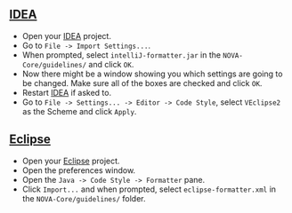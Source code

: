## [IDEA]
- Open your [IDEA] project.
- Go to `File -> Import Settings...`.
- When prompted, select `intelliJ-formatter.jar` in the `NOVA-Core/guidelines/` and click `OK`.
- Now there might be a window showing you which settings are going to be changed. Make sure all of the boxes are checked and click `OK`.
- Restart [IDEA] if asked to.
- Go to `File -> Settings... -> Editor -> Code Style`, select `VEclipse2` as the Scheme and click `Apply`.

## [Eclipse]
- Open your [Eclipse] project.
- Open the preferences window.
- Open the `Java -> Code Style -> Formatter` pane.
- Click `Import...` and when prompted, select `eclipse-formatter.xml` in the `NOVA-Core/guidelines/` folder.


[IDEA]: http://jetbrains.com/idea
[Eclipse]: http://eclipse.org
